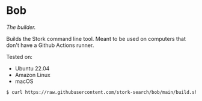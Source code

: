 # Bob

_The builder._

Builds the Stork command line tool. Meant to be used on computers that don't have a Github Actions runner.

Tested on:

- Ubuntu 22.04
- Amazon Linux
- macOS

```sh
$ curl https://raw.githubusercontent.com/stork-search/bob/main/build.sh | sh
```
